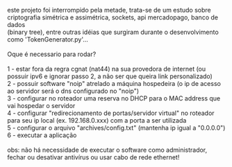 este projeto foi interrompido pela metade, trata-se de um estudo sobre criptografia simétrica e assimétrica, sockets, api mercadopago, banco de dados<br />
(binary tree), entre outras idéias que surgiram durante o desenvolvimento como 'TokenGenerator.py'...<br />
<br />
Oque é necessario para rodar?<br />
<br />
1 - estar fora da regra cgnat (nat44) na sua provedora de internet (ou possuir ipv6 e ignorar passo 2, a não ser que queira link personalizado)<br />
2 - possuir software "noip" atrelado a máquina hospedeira (o ip de acesso ao servidor será o dns configurado no "noip")<br />
3 - configurar no roteador uma reserva no DHCP para o MAC address que vai hospedar o servidor<br />
4 - configurar "redirecionamento de portas/servidor virtual" no roteador para seu ip local (ex. 192.168.0.xxx) com a porta a ser utilizada<br />
5 - configurar o arquivo "archives/config.txt" (mantenha ip igual a "0.0.0.0")<br />
6 - executar a aplicação<br />
<br />
obs: não há necessidade de executar o software como administrador,<br />
fechar ou desativar antivírus ou usar cabo de rede ethernet!
